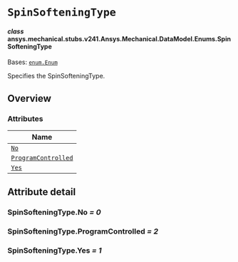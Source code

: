 # `SpinSofteningType`

<a id="ansys.mechanical.stubs.v241.Ansys.Mechanical.DataModel.Enums.SpinSofteningType"></a>

#### *class* ansys.mechanical.stubs.v241.Ansys.Mechanical.DataModel.Enums.SpinSofteningType

Bases: [`enum.Enum`](https://docs.python.org/3/library/enum.html#enum.Enum)

Specifies the SpinSofteningType.

<!-- !! processed by numpydoc !! -->

<a id="overview"></a>

## Overview

### Attributes

| Name |
| ------------------------------------------------------------- |
| [`No`](#SpinSofteningType.No) |
| [`ProgramControlled`](#SpinSofteningType.ProgramControlled) |
| [`Yes`](#SpinSofteningType.Yes) |

<a id="attribute-detail"></a>

## Attribute detail

<a id="SpinSofteningType.No"></a>

### SpinSofteningType.No *= 0*

<a id="SpinSofteningType.ProgramControlled"></a>

### SpinSofteningType.ProgramControlled *= 2*

<a id="SpinSofteningType.Yes"></a>

### SpinSofteningType.Yes *= 1*


